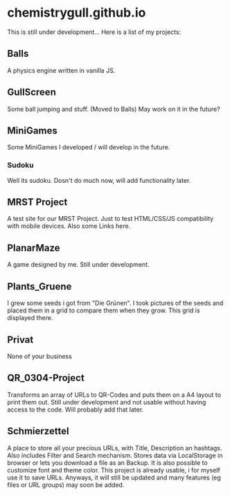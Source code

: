 # chemistrygull.github.io

This is still under development...
Here is a list of my projects:

## Balls
A physics engine written in vanilla JS. 

## GullScreen
Some ball jumping and stuff. (Moved to Balls)
May work on it in the future?

## MiniGames
Some MiniGames I developed / will develop in the future.

### Sudoku
Well its sudoku. Dosn't do much now, will add functionality later.

## MRST Project

A test site for our MRST Project. Just to test HTML/CSS/JS compatibility with mobile devices.
Also some Links here.

## PlanarMaze

A game designed by me. Still under development.

## Plants_Gruene
I grew some seeds i got from "Die Grünen". I took pictures of the seeds and placed them in a grid to compare them when they grow. This grid is displayed there.

## Privat
None of your business

## QR_0304-Project
Transforms an array of URLs to QR-Codes and puts them on a A4 layout to print them out. Still under development and not usable without having access to the code. Will probably add that later.

## Schmierzettel

A place to store all your precious URLs, with Title, Description an hashtags. Also includes Filter and Search mechanism. Stores data via LocalStorage in browser or lets you download a file as an Backup. It is also possible to customize font and theme color. This project is already usable, i for myself use it to save URLs. Anyways, it will still be updated and many features (eg files or URL groups) may soon be added.
